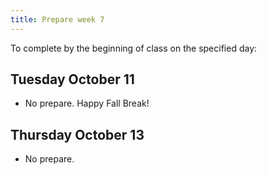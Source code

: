 ```yaml
---
title: Prepare week 7
---
```


To complete by the beginning of class on the specified day:

## Tuesday October 11

- No prepare. Happy Fall Break!

## Thursday October 13

- No prepare.